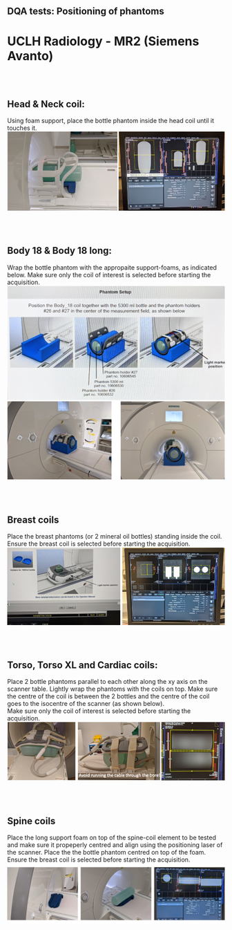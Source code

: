 ## DQA tests: Positioning of phantoms
# UCLH Radiology - MR2 (Siemens Avanto) 

<br/><br/>

## Head & Neck coil:
Using foam support, place the bottle phantom inside the head coil until it touches it.
![](media/MR2/HN.png) 

<br/><br/>

## Body 18 & Body 18 long:
Wrap the bottle phantom with the appropaite support-foams, as indicated below.
Make sure only the coil of interest is selected before starting the acquisition.
![](media/guide.png) 
![](media/MR2/body18.png) 


<br/><br/>

## Breast coils
Place the breast phantoms (or 2 mineral oil bottles) standing inside the coil.   
Ensure the breast coil is selected before starting the acquisition.
![](media/MR2/breast.png) 


<br/><br/>

## Torso, Torso XL and Cardiac coils:
Place 2 bottle phantoms parallel to each other along the xy axis on the scanner table. Lightly wrap the phantoms with the coils on top. Make sure the centre of the coil is between the 2 bottles and the centre of the coil goes to the isocentre of the scanner (as shown below).   
Make sure only the coil of interest is selected before starting the acquisition.
![](media/MR2/torso.png) 


<br/><br/>

## Spine coils
Place the long support foam on top of the spine-coil element to be tested and make sure it propeperly centred and align using the positioning laser of the scanner. Place the the bottle phantom centred on top of the foam.   
Ensure the breast coil is selected before starting the acquisition.
![](media/MR2/spine.png) 
